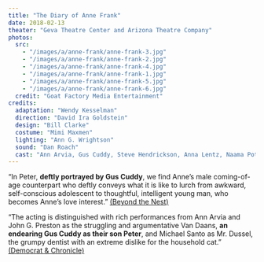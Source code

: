 ```yaml
---
title: "The Diary of Anne Frank"
date: 2018-02-13
theater: "Geva Theatre Center and Arizona Theatre Company"
photos:
  src:
    - "/images/a/anne-frank/anne-frank-3.jpg"
    - "/images/a/anne-frank/anne-frank-2.jpg"
    - "/images/a/anne-frank/anne-frank-4.jpg"
    - "/images/a/anne-frank/anne-frank-1.jpg"
    - "/images/a/anne-frank/anne-frank-5.jpg"
    - "/images/a/anne-frank/anne-frank-6.jpg"
  credit: "Goat Factory Media Entertainment"
credits:
  adaptation: "Wendy Kesselman"
  direction: "David Ira Goldstein"
  design: "Bill Clarke"
  costume: "Mimi Maxmen"
  lighting: "Ann G. Wrightson"
  sound: "Dan Roach"
  cast: "Ann Arvia, Gus Cuddy, Steve Hendrickson, Anna Lentz, Naama Potok, John G. Preston, Devon Prokopek, Michael Santo"
---
```


“In Peter, **deftly portrayed by Gus Cuddy**, we find Anne’s male coming-of-age counterpart who deftly conveys what it is like to lurch from awkward, self-conscious adolescent to thoughtful, intelligent young man, who becomes Anne’s love interest.” [(Beyond the Nest)](https://rochester.beyondthenest.com/content/beyond-nests-review-gevas-diary-anne-frank)

“The acting is distinguished with rich performances from Ann Arvia and John G. Preston as the struggling and argumentative Van Daans, **an endearing Gus Cuddy as their son Peter**, and Michael Santo as Mr. Dussel, the grumpy dentist with an extreme dislike for the household cat.” [(Democrat & Chronicle)](https://www.democratandchronicle.com/story/lifestyle/2018/02/20/stirring-hendrickson-performance-brings-anne-frank-new-heights/353717002/)
